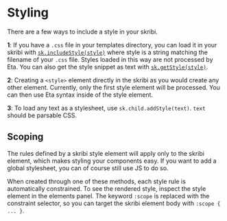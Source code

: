 # Styling

There are a few ways to include a style in your skribi. 

**1**: If you have a `.css` file in your templates directory, you can load it in your skribi with <a href='../scripting/modules/skribi#includestyle'><code>sk.includeStyle(style)</code></a> where style is a string matching the filename of your `.css` file. Styles loaded in this way are not processed by Eta. You can also get the style snippet as text with <a href='../scripting/modules/skribi#getstyle'><code>sk.getStyle(style)</code></a>.

**2**: Creating a `<style>` element directly in the skribi as you would create any other element. Currently, only the first style element will be processed. You can then use Eta syntax inside of the style element.

**3**: To load any text as a stylesheet, use `sk.child.addStyle(text)`. `text` should be parsable CSS. 

<!-- Commented out because this information exists in the function documention but I'm not sure if I should keep it here

## Technical Notes

Method 3, `sk.child.addStyle()`, will return a promise that resolves to the created style element **after** the element has attached to the document (which is after evaluation of the skribi function). Because `addStyle()` cannot resolve until after the child has posted, which requires the main function to complete, awaiting this function will cause the skribi to hang, so anything you want to use the returned sheet will have to be done in `addStyle().then()`.

Method 1, `sk.includeStyle(style)`, is equivalent to `sk.child.addStyle(await sk.getStyle(style))`, and therefore subject to the same caveats.

-->

## Scoping

The rules defined by a skribi style element will apply only to the skribi element, which makes styling your components easy. If you want to add a global stylesheet, you can of course still use JS to do so.

When created through one of these methods, each style rule is automatically constrained. To see the rendered style, inspect the style element in the elements panel. The keyword `:scope` is replaced with the constraint selector, so you can target the skribi element body with `:scope { ... }`.

<!-- When [Shadow Mode](../settings#shadow-mode) is enabled, the style is not modified in this way, and the keyword `:scope` will target the shadow root. --> 
